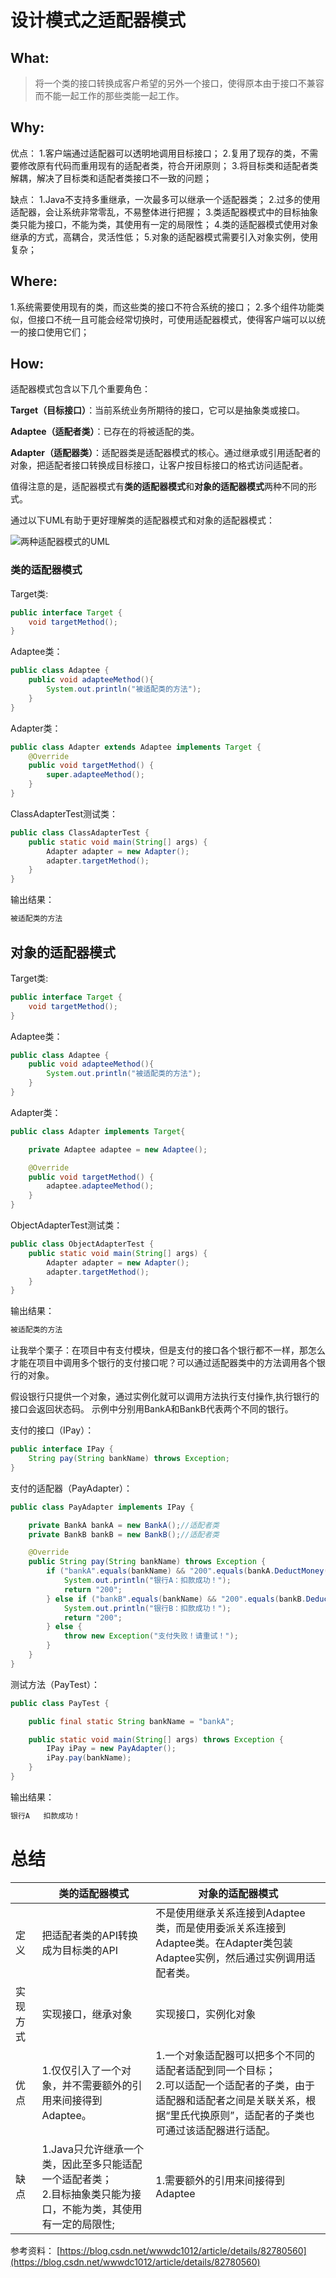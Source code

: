 # 设计模式之适配器模式
## What:

>将一个类的接口转换成客户希望的另外一个接口，使得原本由于接口不兼容而不能一起工作的那些类能一起工作。


## Why:
优点：
1.客户端通过适配器可以透明地调用目标接口；
2.复用了现存的类，不需要修改原有代码而重用现有的适配者类，符合开闭原则；
3.将目标类和适配者类解耦，解决了目标类和适配者类接口不一致的问题；

缺点：
1.Java不支持多重继承，一次最多可以继承一个适配器类；
2.过多的使用适配器，会让系统非常零乱，不易整体进行把握；
3.类适配器模式中的目标抽象类只能为接口，不能为类，其使用有一定的局限性；
4.类的适配器模式使用对象继承的方式，高耦合，灵活性低；
5.对象的适配器模式需要引入对象实例，使用复杂；


## Where:
1.系统需要使用现有的类，而这些类的接口不符合系统的接口；
2.多个组件功能类似，但接口不统一且可能会经常切换时，可使用适配器模式，使得客户端可以以统一的接口使用它们；

## How:

适配器模式包含以下几个重要角色：

**Target（目标接口）**：当前系统业务所期待的接口，它可以是抽象类或接口。

**Adaptee（适配者类）**：已存在的将被适配的类。

**Adapter（适配器类）**：适配器类是适配器模式的核心。通过继承或引用适配者的对象，把适配者接口转换成目标接口，让客户按目标接口的格式访问适配者。

值得注意的是，适配器模式有**类的适配器模式**和**对象的适配器模式**两种不同的形式。

通过以下UML有助于更好理解类的适配器模式和对象的适配器模式：

![两种适配器模式的UML](https://raw.githubusercontent.com/MuggleLee/PicGo/master/%E8%AE%BE%E8%AE%A1%E6%A8%A1%E5%BC%8F/%E9%80%82%E9%85%8D%E5%99%A8%E6%A8%A1%E5%BC%8F/Pattern-Adapter.png)


### 类的适配器模式

Target类:
```java
public interface Target {
    void targetMethod();
}
```
Adaptee类：
```java
public class Adaptee {
    public void adapteeMethod(){
        System.out.println("被适配类的方法");
    }
}
```
Adapter类：
```java
public class Adapter extends Adaptee implements Target {
    @Override
    public void targetMethod() {
        super.adapteeMethod();
    }
}
```
ClassAdapterTest测试类：
```java
public class ClassAdapterTest {
    public static void main(String[] args) {
        Adapter adapter = new Adapter();
        adapter.targetMethod();
    }
}
```
输出结果：
```java
被适配类的方法
```


## 对象的适配器模式
Target类:
```java
public interface Target {
    void targetMethod();
}
```
Adaptee类：
```java
public class Adaptee {
    public void adapteeMethod(){
        System.out.println("被适配类的方法");
    }
}
```
Adapter类：
```java
public class Adapter implements Target{

    private Adaptee adaptee = new Adaptee();

    @Override
    public void targetMethod() {
        adaptee.adapteeMethod();
    }
}
```
ObjectAdapterTest测试类：
```java
public class ObjectAdapterTest {
    public static void main(String[] args) {
        Adapter adapter = new Adapter();
        adapter.targetMethod();
    }
}
```
输出结果：
```java
被适配类的方法
```

让我举个栗子：在项目中有支付模块，但是支付的接口各个银行都不一样，那怎么才能在项目中调用多个银行的支付接口呢？可以通过适配器类中的方法调用各个银行的对象。

假设银行只提供一个对象，通过实例化就可以调用方法执行支付操作,执行银行的接口会返回状态码。
示例中分别用BankA和BankB代表两个不同的银行。

支付的接口（IPay）：
```java
public interface IPay {
    String pay(String bankName) throws Exception;
}
```
支付的适配器（PayAdapter）：
```java
public class PayAdapter implements IPay {

    private BankA bankA = new BankA();//适配者类
    private BankB bankB = new BankB();//适配者类

    @Override
    public String pay(String bankName) throws Exception {
        if ("bankA".equals(bankName) && "200".equals(bankA.DeductMoney())) {
            System.out.println("银行A：扣款成功！");
            return "200";
        } else if ("bankB".equals(bankName) && "200".equals(bankB.DeductMoney())) {
            System.out.println("银行B：扣款成功！");
            return "200";
        } else {
            throw new Exception("支付失败！请重试！");
        }
    }
}
```
测试方法（PayTest）：
```java
public class PayTest {

    public final static String bankName = "bankA";

    public static void main(String[] args) throws Exception {
        IPay iPay = new PayAdapter();
        iPay.pay(bankName);
    }
}
```
输出结果：
```java
银行A   扣款成功！
```

# 总结



||类的适配器模式|对象的适配器模式|
|-|-|-|
|定义|把适配者类的API转换成为目标类的API|不是使用继承关系连接到Adaptee类，而是使用委派关系连接到Adaptee类。在Adapter类包装Adaptee实例，然后通过实例调用适配者类。|
|实现方式|实现接口，继承对象|实现接口，实例化对象|
|优点|1.仅仅引入了一个对象，并不需要额外的引用来间接得到Adaptee。|1.一个对象适配器可以把多个不同的适配者适配到同一个目标；</br>2.可以适配一个适配者的子类，由于适配器和适配者之间是关联关系，根据“里氏代换原则”，适配者的子类也可通过该适配器进行适配。|
|缺点|1.Java只允许继承一个类，因此至多只能适配一个适配者类；</br>2.目标抽象类只能为接口，不能为类，其使用有一定的局限性;|1.需要额外的引用来间接得到Adaptee|


参考资料：
[https://blog.csdn.net/wwwdc1012/article/details/82780560](https://blog.csdn.net/wwwdc1012/article/details/82780560)